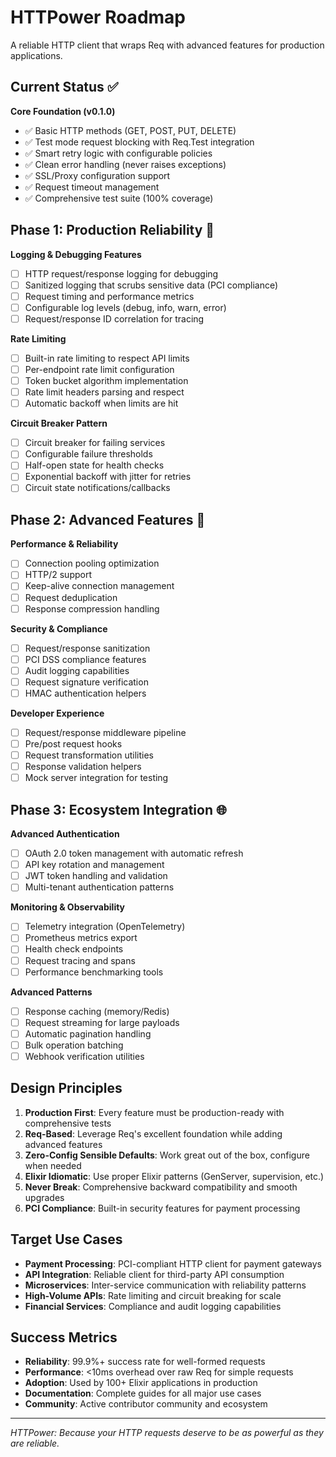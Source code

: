 # HTTPower Roadmap

A reliable HTTP client that wraps Req with advanced features for production applications.

## Current Status ✅

**Core Foundation (v0.1.0)**

- ✅ Basic HTTP methods (GET, POST, PUT, DELETE)
- ✅ Test mode request blocking with Req.Test integration
- ✅ Smart retry logic with configurable policies
- ✅ Clean error handling (never raises exceptions)
- ✅ SSL/Proxy configuration support
- ✅ Request timeout management
- ✅ Comprehensive test suite (100% coverage)

## Phase 1: Production Reliability 🚧

**Logging & Debugging Features**

- [ ] HTTP request/response logging for debugging
- [ ] Sanitized logging that scrubs sensitive data (PCI compliance)
- [ ] Request timing and performance metrics
- [ ] Configurable log levels (debug, info, warn, error)
- [ ] Request/response ID correlation for tracing

**Rate Limiting**

- [ ] Built-in rate limiting to respect API limits
- [ ] Per-endpoint rate limit configuration
- [ ] Token bucket algorithm implementation
- [ ] Rate limit headers parsing and respect
- [ ] Automatic backoff when limits are hit

**Circuit Breaker Pattern**

- [ ] Circuit breaker for failing services
- [ ] Configurable failure thresholds
- [ ] Half-open state for health checks
- [ ] Exponential backoff with jitter for retries
- [ ] Circuit state notifications/callbacks

## Phase 2: Advanced Features 🔮

**Performance & Reliability**

- [ ] Connection pooling optimization
- [ ] HTTP/2 support
- [ ] Keep-alive connection management
- [ ] Request deduplication
- [ ] Response compression handling

**Security & Compliance**

- [ ] Request/response sanitization
- [ ] PCI DSS compliance features
- [ ] Audit logging capabilities
- [ ] Request signature verification
- [ ] HMAC authentication helpers

**Developer Experience**

- [ ] Request/response middleware pipeline
- [ ] Pre/post request hooks
- [ ] Request transformation utilities
- [ ] Response validation helpers
- [ ] Mock server integration for testing

## Phase 3: Ecosystem Integration 🌐

**Advanced Authentication**

- [ ] OAuth 2.0 token management with automatic refresh
- [ ] API key rotation and management
- [ ] JWT token handling and validation
- [ ] Multi-tenant authentication patterns

**Monitoring & Observability**

- [ ] Telemetry integration (OpenTelemetry)
- [ ] Prometheus metrics export
- [ ] Health check endpoints
- [ ] Request tracing and spans
- [ ] Performance benchmarking tools

**Advanced Patterns**

- [ ] Response caching (memory/Redis)
- [ ] Request streaming for large payloads
- [ ] Automatic pagination handling
- [ ] Bulk operation batching
- [ ] Webhook verification utilities

## Design Principles

1. **Production First**: Every feature must be production-ready with comprehensive tests
2. **Req-Based**: Leverage Req's excellent foundation while adding advanced features
3. **Zero-Config Sensible Defaults**: Work great out of the box, configure when needed
4. **Elixir Idiomatic**: Use proper Elixir patterns (GenServer, supervision, etc.)
5. **Never Break**: Comprehensive backward compatibility and smooth upgrades
6. **PCI Compliance**: Built-in security features for payment processing

## Target Use Cases

- **Payment Processing**: PCI-compliant HTTP client for payment gateways
- **API Integration**: Reliable client for third-party API consumption
- **Microservices**: Inter-service communication with reliability patterns
- **High-Volume APIs**: Rate limiting and circuit breaking for scale
- **Financial Services**: Compliance and audit logging capabilities

## Success Metrics

- **Reliability**: 99.9%+ success rate for well-formed requests
- **Performance**: <10ms overhead over raw Req for simple requests
- **Adoption**: Used by 100+ Elixir applications in production
- **Documentation**: Complete guides for all major use cases
- **Community**: Active contributor community and ecosystem

---

_HTTPower: Because your HTTP requests deserve to be as powerful as they are reliable._